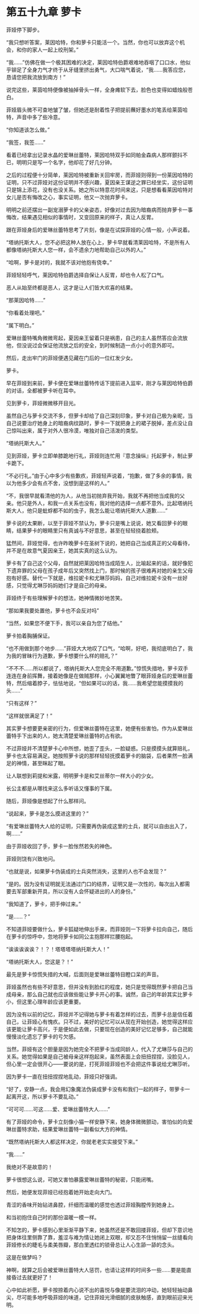 # 第五十九章 萝卡

菲娅停下脚步。

“我只想听答案，莱因哈特，你和萝卡只能活一个。当然，你也可以放弃这个机会，和你的家人一起上绞刑架。”

“我……”仿佛在做一个极其困难的决定，莱因哈特伯爵艰难地吞咽了口口水，他似乎铆足了全身力气才终于从牙缝里挤出勇气，大口喘气着说，“我……我答应您，恳请您把我流放到南方！”

说完这些，莱茵哈特便像被抽掉骨头一样，全身瘫软下去，脸色也变得如蜡烛般苍白。

菲娅眉头微不可查地皱了皱，但她还是耐着性子把提前蘸好墨水的笔丢给莱茵哈特，声音中多了些冷意。

“你知道该怎么做。”

“我签，我签……”

看着已经拿出记录水晶的爱琳丝蕾特，莱因哈特双手如同帕金森病人那样颤抖不已，明明只是写一个名字，他却花了好几分钟。

之后的过程便十分简单，莱因哈特被重新关回牢房，而菲娅则得到一份莱因哈特的证明，只不过菲娅对这份证明并不感兴趣，夏因亲王谋逆之罪已经坐实，这份证明只是锦上添花，没有也没关系。她之所以特意花时间来这，只是想看看莱因哈特对女儿是否有悔改之心，事实证明，他又一次抛弃萝卡。

明明之前还摆出一副宠溺萝卡的父亲姿态，好像对过去因为暗裔病而抛弃萝卡一事悔改，结果遇见相似的事情时，又变回原来的样子，真让人反胃。

跟在菲娅身后的爱琳丝蕾特思考了片刻，像是在试探菲娅的心情一般，小声说着。

“塔纳托斯大人，您不必把这种人放在心上，萝卡早就看清莱因哈特，不是所有人都像塔纳托斯大人您一样，会不遗余力地帮助自己以外的人。”

“哈啊，萝卡是对的，我就不该对他抱有侥幸。”

菲娅轻轻呼气，莱因哈特伯爵选择自保让人反胃，却也令人松了口气。

恶人从始至终都是恶人，这才是让人们皆大欢喜的结果。

“那莱因哈特……”

“你看着处理吧。”

“属下明白。”

爱琳丝蕾特嘴角微微弯起，夏因亲王留着只是祸患，自己的主人虽然答应会流放他，但没说过会保证他流放之后的安全，到时候制造一点小小的意外即可。

然后，走出牢门的菲娅便遇见藏在门后的一位红发少女。

萝卡。

早在菲娅到来前，萝卡便在爱琳丝蕾特传话下提前进入监牢，刚才与莱因哈特伯爵的对话，全都被萝卡听在耳中。

见到萝卡，菲娅微微移开目光。

虽然自己与萝卡交流不多，但萝卡却给了自己深刻印象，萝卡对自己极为亲昵，当自己说要治疗她身上的暗裔病纹路时，萝卡一下就把身上的裙子脱掉，差点没让自己惊叫出来，属于对外人很冷漠，唯独对自己活泼的类型。

“塔纳托斯大人。”

见到菲娅，萝卡立即单膝跪地行礼，菲娅则连忙用『意念操纵』托起萝卡，制止萝卡跪下。

“不必行礼。”由于心中多少有些歉疚，菲娅轻声说着，“抱歉，做了多余的事情，我以为他多少会有点不舍，没想到是这样的人。”

“不，我很早就看清他的为人，从他当初抛弃我开始，我就不再把他当成我的父亲。他只是外人，和我一点关系也没有，我对他的选择一点都不意外。比起塔纳托斯大人，他只是蚍蜉都不如的虫子，我怎么能让塔纳托斯大人道歉……”

萝卡说的太果断，以至于菲娅不禁认为，萝卡只是嘴上说说，她又看回萝卡的眼睛，结果萝卡的眼睛里只有真诚与不好意思，甚至在轻轻挠着脸颊。

猛然间，菲娅觉得，也许昨晚萝卡在圣树下说的，她把自己当成真正的父母看待，并不是在故意气夏因亲王，她其实真的这么认为。

萝卡有了自己这个父母，自然就把莱因哈特当成陌生人，比喻起来的话，就好像犯下遗弃罪的父母在孩子成年后又突然找上门，那时候的孩子很难再对她的亲生父母抱有好感。替代一下就是，维拉妮卡和尤琳莎妈妈，自己对维拉妮卡没有一丝好感，只觉得尤琳莎妈妈她们才是自己的母亲。

菲娅终于有些理解萝卡的想法，她神情微妙地苦笑。

“那如果我要处置他，萝卡也不会反对吗”

“当然，如果您不便下手，我可以亲自为您了结他。”

萝卡拍着胸脯保证。

“也不用做到那个地步……”菲娅大大地叹了口气，“哈啊，好吧，我彻底明白了，我为我的冒昧行为道歉，萝卡想要什么样的赔礼？”

“不不不……所以都说了，塔纳托斯大人您完全不用道歉。”惊慌失措地，萝卡双手连连在身前挥舞，接着她像是在做贼那样，小心翼翼地瞥了眼菲娅身后的爱琳丝蕾特，然后缩着脖子，怯怯地说，“但如果可以的话，我……我希望您能摸摸我的头……”

“只有这样？”

“这样就很满足了！”

其实萝卡想要更亲密的行为，但爱琳丝蕾特在这里，她便有些害怕，作为从爱琳丝蕾特手下出来的人，她太清楚爱琳丝蕾特的占有欲。

不过菲娅并不清楚萝卡心中所想，她歪了歪头，一脸疑惑。只是摸摸头就算赔礼，萝卡也太容易满足。她按照萝卡说的那样轻轻抚摸着萝卡的脑袋，后者果然一脸满足的神情，甚至眯起了眼。

让人联想到莉提和米露，明明萝卡是和艾丝蒂尔一样大小的少女。

长公主都是从哪找来这么多听话又懂事的下属。

随后，菲娅像是想起了什么那样问。

“说起来，萝卡是怎么摸进这里的？”

“有爱琳丝蕾特大人给的证明，只需要再伪装成这里的士兵，就可以自由出入了，啊……”

由于菲娅收回了手，萝卡一脸怅然若失的神色。

菲娅则饶有兴致地问。

“也就是说，如果萝卡伪装成的士兵突然消失，这里的人也不会发现？”

“是的。因为没有证明就无法通过门口的结界，证明又是一次性的，每次出入都需要去军部重新开具，所以没有人会怀疑进出的人的身份。”

“我知道了，萝卡，把手伸过来。”

“是……？”

不知道菲娅要做什么，萝卡狐疑地伸出手来，而菲娅则一下将萝卡拉向自己，随后在萝卡的惊呼中，忽地将萝卡如同公主抱那样拦腰抱起。

“诶诶诶诶诶？！？！塔塔塔塔纳托斯大人！”

“塔纳托斯大人，您这是？！”

最先是萝卡惊慌失措的大喊，后面则是爱琳丝蕾特目瞪口呆的声音。

菲娅虽然也有些不好意思，但并没有到脸红的程度，她只是觉得既然萝卡把自己当成母亲，那么自己就也应该做些能让萝卡开心的事。诚然，自己的年龄其实比萝卡小，但这里心理年龄应该更重要。

因为没有以前的记忆，菲娅并不记得她与萝卡有着怎样的过去，而萝卡总是信任着自己，让菲娅心有愧疚。只不过，美好的记忆可以从现在开始创造，她觉得这样应该更能让萝卡高兴，于是便如此去做，只要现在创造的美好记忆足够多，自己就能慢慢淡化遗忘了萝卡的亏欠感。

当然，菲娅有这个胆量是因为她完全不把萝卡当成同龄人，代入了尤琳莎与自己的关系。她觉得如果是自己被母亲这样抱起来，虽然表面上会扭扭捏捏，没脸见人，但心里一定会很开心——要说的是，打死菲娅菲娅也不会把这件事说给尤琳莎听。

因为萝卡一直在扭扭捏捏地乱动，菲娅只好强调。

“好了，安静一点，我会用幻象魔法伪装成萝卡没有和我们一起的样子，带萝卡一起离开这，所以萝卡不要乱动。”

“可可可……可这……爱、爱琳丝蕾特大人……”

有了菲娅的命令，萝卡立刻像小猫一样安静下来，她身体微微颤动，害怕似的向爱琳丝蕾特求助，结果爱琳丝蕾特一副看似大方的神情。

“既然塔纳托斯大人都这样决定，你就老老实实接受下来。”

“我……”

我绝对不是故意的！

萝卡很想这么说，可她又害怕暴露爱琳丝蕾特的秘密，只能闭嘴。

然后，她便发现菲娅已经抱着她开始走向大门。

青涩的香味开始钻进鼻腔，纤细而温暖的感觉也透过菲娅胸膛传到她身上。

和当初抱住自己时的那份温暖一模一样。

不知怎的，萝卡感到心里渐渐平静下来，她虽然还是不敢回搂菲娅，但却下意识地把身体往里侧靠了靠，羞涩与难为情让她闭上双眼，却又忍不住悄悄留一丝缝看向菲娅修长的睫毛与柔美唇瓣，那白里透红的锁骨总让人心生舔一舔的念头。

这是在做梦吗？

神啊，就算之后会被爱琳丝蕾特大人惩罚，也请让这样的时间多一些……要是能直接昏过去就更好了！

心中如此祈愿，萝卡按捺着内心说不出的喜悦与像是要流泪的冲动，她轻轻抽动鼻尖，尽可能多地呼吸菲娅的味道，记住菲娅光滑细腻的皮肤触感，直到眼前迎来光明。

